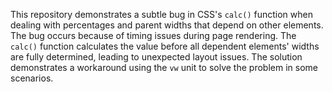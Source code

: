 This repository demonstrates a subtle bug in CSS's `calc()` function when dealing with percentages and parent widths that depend on other elements. The bug occurs because of timing issues during page rendering. The `calc()` function calculates the value before all dependent elements' widths are fully determined, leading to unexpected layout issues. The solution demonstrates a workaround using the `vw` unit to solve the problem in some scenarios.